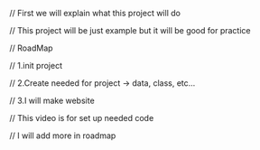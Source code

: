 // First we will explain what this project will do

// This project will be just example but it will be good for practice

// RoadMap

// 1.init project

// 2.Create needed for project -> data, class, etc...

// 3.I will make website

// This video is for set up needed code

// I will add more in roadmap
